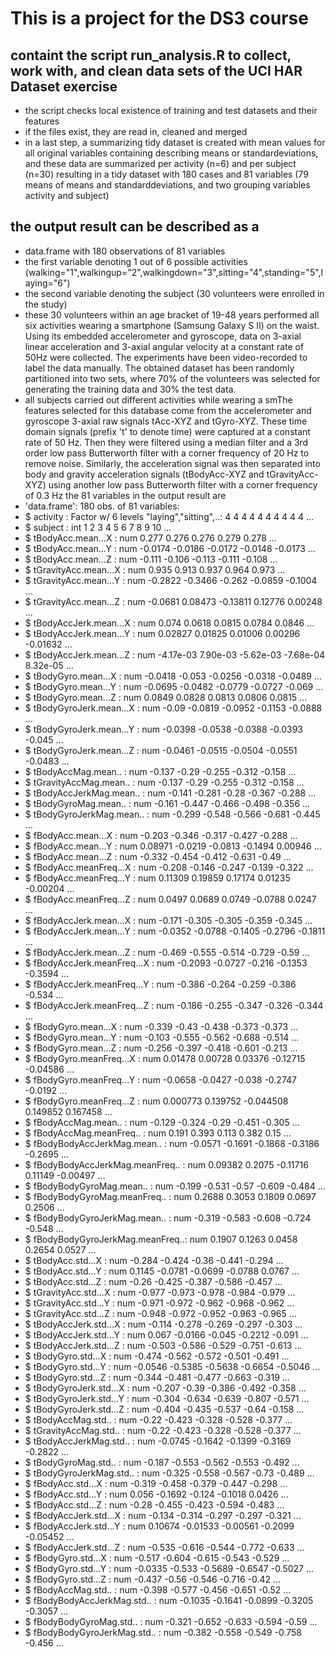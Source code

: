 # This is a project for the DS3 course
## containt the script run_analysis.R to collect, work with, and clean data sets of the UCI HAR Dataset exercise
* the script checks local existence of training and test datasets and their features
* if the files exist, they are read in, cleaned and merged 
* in a last step, a summarizing tidy dataset is created with mean values for all original variables containing describing means or standardeviations, and these data are summarized per activity (n=6) and per subject (n=30) resulting in a tidy dataset with 180 cases and 81 variables (79 means of means and standarddeviations, and two grouping variables activity and subject)

## the output result can be described as a
* data.frame  with	180 observations of  81 variables
* the first variable denoting 1 out of 6 possible activities (walking="1",walkingup="2",walkingdown="3",sitting="4",standing="5",laying="6")
* the second variable denoting the subject (30 volunteers were enrolled in the study)
* these 30 volunteers within an age bracket of 19-48 years performed all six activities wearing a smartphone (Samsung Galaxy S II) on the waist. Using its embedded accelerometer and gyroscope, data on 3-axial linear acceleration and 3-axial angular velocity at a constant rate of 50Hz were collected. The experiments have been video-recorded to label the data manually. The obtained dataset has been randomly partitioned into two sets, where 70% of the volunteers was selected for generating the training data and 30% the test data. 
* all subjects carried out different activities while wearing a smThe features selected for this database come from the accelerometer and gyroscope 3-axial raw signals tAcc-XYZ and tGyro-XYZ. These time domain signals (prefix 't' to denote time) were captured at a constant rate of 50 Hz. Then they were filtered using a median filter and a 3rd order low pass Butterworth filter with a corner frequency of 20 Hz to remove noise. Similarly, the acceleration signal was then separated into body and gravity acceleration signals (tBodyAcc-XYZ and tGravityAcc-XYZ) using another low pass Butterworth filter with a corner frequency of 0.3 Hz
the 81 variables in the output result are 
* 'data.frame':	180 obs. of  81 variables:
* $ activity                       : Factor w/ 6 levels "laying","sitting",..: 4 4 4 4 4 4 4 4 4 4 ...
* $ subject                        : int  1 2 3 4 5 6 7 8 9 10 ...
* $ tBodyAcc.mean...X              : num  0.277 0.276 0.276 0.279 0.278 ...
* $ tBodyAcc.mean...Y              : num  -0.0174 -0.0186 -0.0172 -0.0148 -0.0173 ...
* $ tBodyAcc.mean...Z              : num  -0.111 -0.106 -0.113 -0.111 -0.108 ...
* $ tGravityAcc.mean...X           : num  0.935 0.913 0.937 0.964 0.973 ...
* $ tGravityAcc.mean...Y           : num  -0.2822 -0.3466 -0.262 -0.0859 -0.1004 ...
* $ tGravityAcc.mean...Z           : num  -0.0681 0.08473 -0.13811 0.12776 0.00248 ...
* $ tBodyAccJerk.mean...X          : num  0.074 0.0618 0.0815 0.0784 0.0846 ...
* $ tBodyAccJerk.mean...Y          : num  0.02827 0.01825 0.01006 0.00296 -0.01632 ...
* $ tBodyAccJerk.mean...Z          : num  -4.17e-03 7.90e-03 -5.62e-03 -7.68e-04 8.32e-05 ...
* $ tBodyGyro.mean...X             : num  -0.0418 -0.053 -0.0256 -0.0318 -0.0489 ...
* $ tBodyGyro.mean...Y             : num  -0.0695 -0.0482 -0.0779 -0.0727 -0.069 ...
* $ tBodyGyro.mean...Z             : num  0.0849 0.0828 0.0813 0.0806 0.0815 ...
* $ tBodyGyroJerk.mean...X         : num  -0.09 -0.0819 -0.0952 -0.1153 -0.0888 ...
* $ tBodyGyroJerk.mean...Y         : num  -0.0398 -0.0538 -0.0388 -0.0393 -0.045 ...
* $ tBodyGyroJerk.mean...Z         : num  -0.0461 -0.0515 -0.0504 -0.0551 -0.0483 ...
* $ tBodyAccMag.mean..             : num  -0.137 -0.29 -0.255 -0.312 -0.158 ...
* $ tGravityAccMag.mean..          : num  -0.137 -0.29 -0.255 -0.312 -0.158 ...
* $ tBodyAccJerkMag.mean..         : num  -0.141 -0.281 -0.28 -0.367 -0.288 ...
* $ tBodyGyroMag.mean..            : num  -0.161 -0.447 -0.466 -0.498 -0.356 ...
* $ tBodyGyroJerkMag.mean..        : num  -0.299 -0.548 -0.566 -0.681 -0.445 ...
* $ fBodyAcc.mean...X              : num  -0.203 -0.346 -0.317 -0.427 -0.288 ...
* $ fBodyAcc.mean...Y              : num  0.08971 -0.0219 -0.0813 -0.1494 0.00946 ...
* $ fBodyAcc.mean...Z              : num  -0.332 -0.454 -0.412 -0.631 -0.49 ...
* $ fBodyAcc.meanFreq...X          : num  -0.208 -0.146 -0.247 -0.139 -0.322 ...
* $ fBodyAcc.meanFreq...Y          : num  0.11309 0.19859 0.17174 0.01235 -0.00204 ...
* $ fBodyAcc.meanFreq...Z          : num  0.0497 0.0689 0.0749 -0.0788 0.0247 ...
* $ fBodyAccJerk.mean...X          : num  -0.171 -0.305 -0.305 -0.359 -0.345 ...
* $ fBodyAccJerk.mean...Y          : num  -0.0352 -0.0788 -0.1405 -0.2796 -0.1811 ...
* $ fBodyAccJerk.mean...Z          : num  -0.469 -0.555 -0.514 -0.729 -0.59 ...
* $ fBodyAccJerk.meanFreq...X      : num  -0.2093 -0.0727 -0.216 -0.1353 -0.3594 ...
* $ fBodyAccJerk.meanFreq...Y      : num  -0.386 -0.264 -0.259 -0.386 -0.534 ...
* $ fBodyAccJerk.meanFreq...Z      : num  -0.186 -0.255 -0.347 -0.326 -0.344 ...
* $ fBodyGyro.mean...X             : num  -0.339 -0.43 -0.438 -0.373 -0.373 ...
* $ fBodyGyro.mean...Y             : num  -0.103 -0.555 -0.562 -0.688 -0.514 ...
* $ fBodyGyro.mean...Z             : num  -0.256 -0.397 -0.418 -0.601 -0.213 ...
* $ fBodyGyro.meanFreq...X         : num  0.01478 0.00728 0.03376 -0.12715 -0.04586 ...
* $ fBodyGyro.meanFreq...Y         : num  -0.0658 -0.0427 -0.038 -0.2747 -0.0192 ...
* $ fBodyGyro.meanFreq...Z         : num  0.000773 0.139752 -0.044508 0.149852 0.167458 ...
* $ fBodyAccMag.mean..             : num  -0.129 -0.324 -0.29 -0.451 -0.305 ...
* $ fBodyAccMag.meanFreq..         : num  0.191 0.393 0.113 0.382 0.15 ...
* $ fBodyBodyAccJerkMag.mean..     : num  -0.0571 -0.1691 -0.1868 -0.3186 -0.2695 ...
* $ fBodyBodyAccJerkMag.meanFreq.. : num  0.09382 0.2075 -0.11716 0.11149 -0.00497 ...
* $ fBodyBodyGyroMag.mean..        : num  -0.199 -0.531 -0.57 -0.609 -0.484 ...
* $ fBodyBodyGyroMag.meanFreq..    : num  0.2688 0.3053 0.1809 0.0697 0.2506 ...
* $ fBodyBodyGyroJerkMag.mean..    : num  -0.319 -0.583 -0.608 -0.724 -0.548 ...
* $ fBodyBodyGyroJerkMag.meanFreq..: num  0.1907 0.1263 0.0458 0.2654 0.0527 ...
* $ tBodyAcc.std...X               : num  -0.284 -0.424 -0.36 -0.441 -0.294 ...
* $ tBodyAcc.std...Y               : num  0.1145 -0.0781 -0.0699 -0.0788 0.0767 ...
* $ tBodyAcc.std...Z               : num  -0.26 -0.425 -0.387 -0.586 -0.457 ...
* $ tGravityAcc.std...X            : num  -0.977 -0.973 -0.978 -0.984 -0.979 ...
* $ tGravityAcc.std...Y            : num  -0.971 -0.972 -0.962 -0.968 -0.962 ...
* $ tGravityAcc.std...Z            : num  -0.948 -0.972 -0.952 -0.963 -0.965 ...
* $ tBodyAccJerk.std...X           : num  -0.114 -0.278 -0.269 -0.297 -0.303 ...
* $ tBodyAccJerk.std...Y           : num  0.067 -0.0166 -0.045 -0.2212 -0.091 ...
* $ tBodyAccJerk.std...Z           : num  -0.503 -0.586 -0.529 -0.751 -0.613 ...
* $ tBodyGyro.std...X              : num  -0.474 -0.562 -0.572 -0.501 -0.491 ...
* $ tBodyGyro.std...Y              : num  -0.0546 -0.5385 -0.5638 -0.6654 -0.5046 ...
* $ tBodyGyro.std...Z              : num  -0.344 -0.481 -0.477 -0.663 -0.319 ...
* $ tBodyGyroJerk.std...X          : num  -0.207 -0.39 -0.386 -0.492 -0.358 ...
* $ tBodyGyroJerk.std...Y          : num  -0.304 -0.634 -0.639 -0.807 -0.571 ...
* $ tBodyGyroJerk.std...Z          : num  -0.404 -0.435 -0.537 -0.64 -0.158 ...
* $ tBodyAccMag.std..              : num  -0.22 -0.423 -0.328 -0.528 -0.377 ...
* $ tGravityAccMag.std..           : num  -0.22 -0.423 -0.328 -0.528 -0.377 ...
* $ tBodyAccJerkMag.std..          : num  -0.0745 -0.1642 -0.1399 -0.3169 -0.2822 ...
* $ tBodyGyroMag.std..             : num  -0.187 -0.553 -0.562 -0.553 -0.492 ...
* $ tBodyGyroJerkMag.std..         : num  -0.325 -0.558 -0.567 -0.73 -0.489 ...
* $ fBodyAcc.std...X               : num  -0.319 -0.458 -0.379 -0.447 -0.298 ...
* $ fBodyAcc.std...Y               : num  0.056 -0.1692 -0.124 -0.1018 0.0426 ...
* $ fBodyAcc.std...Z               : num  -0.28 -0.455 -0.423 -0.594 -0.483 ...
* $ fBodyAccJerk.std...X           : num  -0.134 -0.314 -0.297 -0.297 -0.321 ...
* $ fBodyAccJerk.std...Y           : num  0.10674 -0.01533 -0.00561 -0.2099 -0.05452 ...
* $ fBodyAccJerk.std...Z           : num  -0.535 -0.616 -0.544 -0.772 -0.633 ...
* $ fBodyGyro.std...X              : num  -0.517 -0.604 -0.615 -0.543 -0.529 ...
* $ fBodyGyro.std...Y              : num  -0.0335 -0.533 -0.5689 -0.6547 -0.5027 ...
* $ fBodyGyro.std...Z              : num  -0.437 -0.56 -0.546 -0.716 -0.42 ...
* $ fBodyAccMag.std..              : num  -0.398 -0.577 -0.456 -0.651 -0.52 ...
* $ fBodyBodyAccJerkMag.std..      : num  -0.1035 -0.1641 -0.0899 -0.3205 -0.3057 ...
* $ fBodyBodyGyroMag.std..         : num  -0.321 -0.652 -0.633 -0.594 -0.59 ...
* $ fBodyBodyGyroJerkMag.std..     : num  -0.382 -0.558 -0.549 -0.758 -0.456 ...
